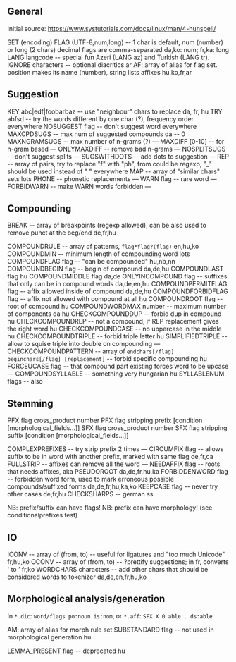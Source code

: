 ## General

Initial source: https://www.systutorials.com/docs/linux/man/4-hunspell/

SET (encoding)
FLAG (UTF-8,num,long) -- 1 char is default, num (number) or long (2 chars)
  decimal flags are comma-separated
  da,ko: num; fr,ka: long
LANG langcode -- special fun
  Azeri (LANG az) and Turkish (LANG tr).
IGNORE characters -- optional diacritics
  ar
AF: array of alias for flag set. position makes its name (number), string lists affixes
  hu,ko,fr,ar

## Suggestion

KEY abc|edf|foobarbaz -- use "neighbour" chars to replace
  da, fr, hu
TRY abfsd -- try the words different by one char (?), frequency order
  everywhere
NOSUGGEST flag -- don't suggest word
  everywhere
MAXCPDSUGS -- max num of suggested compounds
  da -- 0
MAXNGRAMSUGS -- max number of n-grams (?)
  —
MAXDIFF [0-10] -- for n-gram based
  —
ONLYMAXDIFF -- remove bad n-grams
  —
NOSPLITSUGS -- don't suggest splits
  —
SUGSWITHDOTS -- add dots to suggestion
  —
REP -- array of pairs, try to replace "f" with "ph", from could be regexp, "_" should be used instead of " "
  everywhere
MAP -- array of "similar chars" sets
  lots
PHONE -- phonetic replacements
  —
WARN flag -- rare word
  —
FORBIDWARN -- make WARN words forbidden
  —

## Compounding

BREAK -- array of breakpoints (regexp allowed), can be also used to remove punct at the beg/end
  de,fr,hu

COMPOUNDRULE -- array of patterns, `flag*flag?(flag)`
  en,hu,ko
COMPOUNDMIN -- minimum length of compounding word
  lots
COMPOUNDFLAG flag -- "can be compounded"
  hu,nb,nn
COMPOUNDBEGIN flag -- begin of compound
  da,de,hu
COMPOUNDLAST flag
  hu
COMPOUNDMIDDLE flag
  da,de
ONLYINCOMPOUND flag -- suffixes that only can be in compound words
  da,de,en,hu
COMPOUNDPERMITFLAG flag -- affix allowed inside of compound
  da,de,hu
COMPOUNDFORBIDFLAG flag -- affix not allowed with compound at all
  hu
COMPOUNDROOT flag -- root of compound
  hu
COMPOUNDWORDMAX number -- maximum number of components
  da hu
CHECKCOMPOUNDDUP -- forbid dup in compound
  hu
CHECKCOMPOUNDREP -- not a compound, if REP replacement gives the right word
  hu
CHECKCOMPOUNDCASE -- no uppercase in the middle
  hu
CHECKCOMPOUNDTRIPLE -- forbid triple letter
  hu
SIMPLIFIEDTRIPLE -- allow to squise triple into double on compounding
  —
CHECKCOMPOUNDPATTERN -- array of `endchars[/flag] beginchars[/flag] [replacement]` -- forbid specific compounding
  hu
FORCEUCASE flag -- that compound part existing forces word to be upcase
  —
COMPOUNDSYLLABLE -- something very hungarian
  hu
SYLLABLENUM flags -- also

## Stemming

PFX flag cross_product number
PFX flag stripping prefix [condition [morphological_fields...]]
SFX flag cross_product number
SFX flag stripping suffix [condition [morphological_fields...]]

COMPLEXPREFIXES -- try strip prefix 2 times
  —
CIRCUMFIX flag -- allows suffix to be in word with another prefix, marked with same flag
  de,fr,ca
FULLSTRIP -- affixes can remove all the word
  —
NEEDAFFIX flag -- roots that needs affixes, aka PSEUDOROOT
  da,de,fr,hu,ka
FORBIDDENWORD flag -- forbidden word form, used to mark erroneous possible compounds/suffixed forms
  da,de,fr,hu,ka,ko
KEEPCASE flag -- never try other cases
  de,fr,hu
CHECKSHARPS -- german ss

NB: prefix/suffix can have flags!
NB: prefix can have morphology! (see conditionalprefixes test)

## IO

ICONV -- array of (from, to) -- useful for ligatures and "too much Unicode"
  fr,hu,ko
OCONV -- array of (from, to) -- ?prettify suggestions; in fr, converts ' to ’
  fr,ko
WORDCHARS characters -- add other chars that should be considered words to tokenizer
  da,de,en,fr,hu,ko

## Morphological analysis/generation

In `*.dic`: `word/flags po:noun is:nom`, or `*.aff`: `SFX X 0 able . ds:able`

AM: array of alias for morph rule set
SUBSTANDARD flag -- not used in morphological generation
  hu

LEMMA_PRESENT flag -- deprecated
  hu
